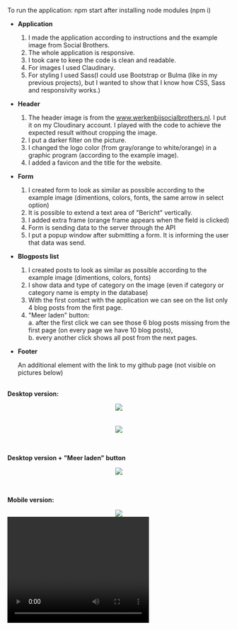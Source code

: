 To run the application: npm start after installing node modules (npm i)

- <b>Application</b><br>
    1) I made the application according to instructions and the example image from Social Brothers.<br>
    2) The whole application is responsive.<br>
    3) I took care to keep the code is clean and readable.<br>
    4) For images I used Claudinary.<br>
    5) For styling I used Sass(I could use Bootstrap or Bulma (like in my previous projects), but I wanted to show that I know how CSS, Sass and responsivity works.)<br>
    

- <b>Header</b><br>
    1) The header image is from the www.werkenbijsocialbrothers.nl. I put it on my Cloudinary account. I played with the code to achieve the expected result without cropping the image.<br>
    2) I put a darker filter on the picture.<br>
    3) I changed the logo color (from gray/orange to white/orange) in a graphic program (according to the example image).<br>
    4) I added a favicon and the title for the website.<br>
    
- <b>Form</b><br>
    1) I created form to look as similar as possible according to the example image (dimentions, colors, fonts, the same arrow in select option)<br>
    2) It is possible to extend a text area of "Bericht" vertically.<br>
    3) I added extra frame (orange frame appears when the field is clicked)<br>
    4) Form is sending data to the server through the API<br>
    5) I put a popup window after submitting a form. It is informing the user that data was send.<br>
    
- <b>Blogposts list</b><br>
    1) I created posts to look as similar as possible according to the example image (dimentions, colors, fonts)<br>
    2) I show data and type of category on the image (even if category or category name is empty in the database)<br>
    3) With the first contact with the application we can see on the list only 4 blog posts from the first page.<br>
    4) "Meer laden" button:<br>
        a. after the first click we can see those 6 blog posts missing from the first page (on every page we have 10 blog posts),<br>
        b. every another click shows all post from the next pages. <br>
        
- <b>Footer</b><br>

    An additional element with the link to my github page (not visible on pictures below)<br><br>
    
    
<b>Desktop version:</b>

<div style="display: flex; justify-content: center">
<img src="https://res.cloudinary.com/mokaweb/image/upload/v1588015142/SocialBrothers/desktop_ptgcmj.png" />
</div><br><br>

<div style="display: flex; justify-content: center">
<img src="https://res.cloudinary.com/mokaweb/image/upload/v1588347982/SocialBrothers/popup.png" />
</div><br><br>

<b>Desktop version + "Meer laden" button</b>
<div style="display: flex; justify-content: center">
<img src="http://res.cloudinary.com/mokaweb/image/upload/c_scale,w_665/v1588015143/SocialBrothers/Desktop-meer-laden.png" />
</div><br><br>


<b>Mobile version:</b>
<div style="display: flex; justify-content: center">
<img src="https://res.cloudinary.com/mokaweb/image/upload/c_scale,w_317/v1588015141/SocialBrothers/mobile_pxwr3r.png" />
</div>

<video width="320" height="240" controls>
  <source src="https://drive.google.com/open?id=1J9XgoEej0kjLQ5vFUub315525BPlHnav">
</video>

